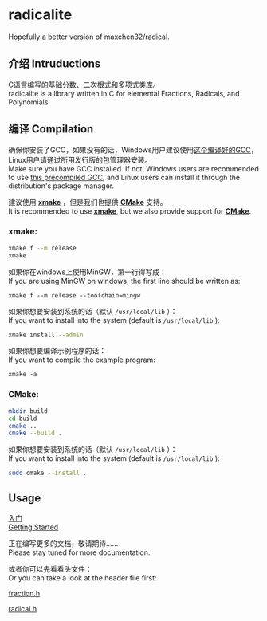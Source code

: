 # radicalite

Hopefully a better version of maxchen32/radical.

## 介绍 Intruductions

C语言编写的基础分数、二次根式和多项式类库。  
radicalite is a library written in C for elemental Fractions, Radicals, and Polynomials.

## 编译 Compilation

确保你安装了GCC，如果没有的话，Windows用户建议使用[这个编译好的GCC](https://winlibs.com/)，Linux用户请通过所用发行版的包管理器安装。  
Make sure you have GCC installed. If not, Windows users are recommended to use [this precompiled GCC](https://winlibs.com/), and Linux users can install it through the distribution's package manager.

建议使用 **[xmake](https://xmake.io/#/)** ，但是我们也提供 **[CMake](https://cmake.org/)** 支持。  
It is recommended to use **[xmake](https://xmake.io/#/)**, but we also provide support for **[CMake](https://cmake.org/)**.

### xmake:  

```bash
xmake f --m release
xmake
```

如果你在windows上使用MinGW，第一行得写成：  
If you are using MinGW on windows, the first line should be written as:

	xmake f --m release --toolchain=mingw

如果你想要安装到系统的话（默认 `/usr/local/lib` ）：  
If you want to install into the system (default is `/usr/local/lib` ):  
```bash
xmake install --admin
```

如果你想要编译示例程序的话：  
If you want to compile the example program:

	xmake -a

### CMake:  
```bash
mkdir build
cd build 
cmake ..
cmake --build .
```

如果你想要安装到系统的话（默认 `/usr/local/lib` ）：  
If you want to install into the system (default is `/usr/local/lib` ):  
```bash
sudo cmake --install .
```

## Usage

[入门](docs/入门.md)  
[Getting Started](docs/getting_started.md)

正在编写更多的文档，敬请期待......  
Please stay tuned for more documentation.

或者你可以先看看头文件：  
Or you can take a look at the header file first:  

[fraction.h](include/fraction.h)

[radical.h](include/radical.h)